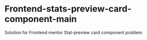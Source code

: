 # Frontend-stats-preview-card-component-main
Solution for Frontend mentor Stat-preview card component problem

